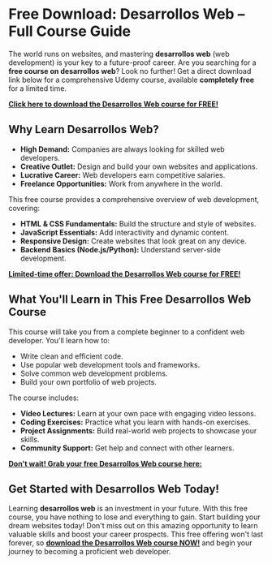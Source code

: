 # Free Download: Desarrollos Web – Full Course Guide

The world runs on websites, and mastering **desarrollos web** (web development) is your key to a future-proof career. Are you searching for a **free course on desarrollos web**? Look no further! Get a direct download link below for a comprehensive Udemy course, available **completely free** for a limited time.

[**Click here to download the Desarrollos Web course for FREE!**](https://udemywork.com/desarrollos-web)

## Why Learn Desarrollos Web?

*   **High Demand:** Companies are always looking for skilled web developers.
*   **Creative Outlet:** Design and build your own websites and applications.
*   **Lucrative Career:** Web developers earn competitive salaries.
*   **Freelance Opportunities:** Work from anywhere in the world.

This free course provides a comprehensive overview of web development, covering:

*   **HTML & CSS Fundamentals:** Build the structure and style of websites.
*   **JavaScript Essentials:** Add interactivity and dynamic content.
*   **Responsive Design:** Create websites that look great on any device.
*   **Backend Basics (Node.js/Python):** Understand server-side development.

[**Limited-time offer: Download the Desarrollos Web course for FREE!**](https://udemywork.com/desarrollos-web)

## What You'll Learn in This Free Desarrollos Web Course

This course will take you from a complete beginner to a confident web developer. You'll learn how to:

*   Write clean and efficient code.
*   Use popular web development tools and frameworks.
*   Solve common web development problems.
*   Build your own portfolio of web projects.

The course includes:

*   **Video Lectures:** Learn at your own pace with engaging video lessons.
*   **Coding Exercises:** Practice what you learn with hands-on exercises.
*   **Project Assignments:** Build real-world web projects to showcase your skills.
*   **Community Support:** Get help and connect with other learners.

[**Don't wait! Grab your free Desarrollos Web course here:**](https://udemywork.com/desarrollos-web)

## Get Started with Desarrollos Web Today!

Learning **desarrollos web** is an investment in your future. With this free course, you have nothing to lose and everything to gain. Start building your dream websites today! Don't miss out on this amazing opportunity to learn valuable skills and boost your career prospects. This free offering won't last forever, so **[download the Desarrollos Web course NOW!](https://udemywork.com/desarrollos-web)** and begin your journey to becoming a proficient web developer.
